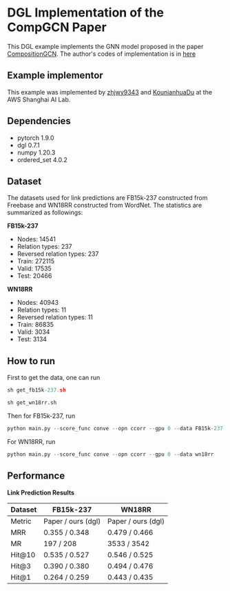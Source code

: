 # DGL Implementation of the CompGCN Paper

This DGL example implements the GNN model proposed in the paper [CompositionGCN](https://arxiv.org/abs/1911.03082). 
The author's codes of implementation is in [here](https://github.com/malllabiisc/CompGCN)

Example implementor
----------------------
This example was implemented by [zhjwy9343](https://github.com/zhjwy9343) and [KounianhuaDu](https://github.com/KounianhuaDu) at the AWS Shanghai AI Lab.

Dependencies
----------------------
- pytorch 1.9.0
- dgl 0.7.1
- numpy 1.20.3
- ordered_set 4.0.2

Dataset
---------------------------------------
The datasets used for link predictions are FB15k-237 constructed from Freebase and WN18RR constructed from WordNet. The statistics are summarized as followings:

**FB15k-237** 

- Nodes: 14541
- Relation types: 237
- Reversed relation types: 237
- Train: 272115
- Valid: 17535
- Test: 20466

**WN18RR** 

- Nodes: 40943
- Relation types: 11
- Reversed relation types: 11
- Train: 86835
- Valid: 3034
- Test: 3134

How to run
--------------------------------
First to get the data, one can run 

```python
sh get_fb15k-237.sh
```
```python
sh get_wn18rr.sh
```

Then for FB15k-237, run

```python
python main.py --score_func conve --opn ccorr --gpu 0 --data FB15k-237
```

For WN18RR, run

```python
python main.py --score_func conve --opn ccorr --gpu 0 --data wn18rr
```


Performance
-------------------------
**Link Prediction Results**

| Dataset |        FB15k-237         |          WN18RR          |
|---------| ------------------------ | ------------------------ |
|  Metric |    Paper   /  ours (dgl) |    Paper   /  ours (dgl) |
|   MRR   |    0.355   /    0.348    |    0.479   /    0.466    |
|   MR    |     197    /     208     |    3533    /     3542    |
| Hit@10  |    0.535   /   0.527     |    0.546   /    0.525    |
|  Hit@3  |    0.390   /    0.380    |    0.494   /    0.476    |
|  Hit@1  |    0.264   /    0.259    |    0.443   /    0.435    |




